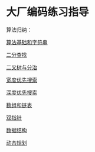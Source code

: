 # 大厂编码练习指导

算法归纳：<br />

<p><a href="https://github.com/zhiwilliam/geekcoding/blob/master/string.md">算法基础和字符串</a></p>
<p><a href="https://github.com/zhiwilliam/geekcoding/blob/master/Dichotomy.md">二分查找</a></p>
<p><a href="https://github.com/zhiwilliam/geekcoding/blob/master/BinaryTreeDivideConquer.md">二叉树与分治</a></p>
<p><a href="https://github.com/zhiwilliam/geekcoding/blob/master/BFS.md">宽度优先搜索</a></p>
<p><a href="https://github.com/zhiwilliam/geekcoding/blob/master/DFS.md">深度优先搜索</a></p>
<p><a href="https://github.com/zhiwilliam/geekcoding/blob/master/ArrayLinkedList.md">数组和链表</a></p>
<p><a href="https://github.com/zhiwilliam/geekcoding/blob/master/DualPointer.md">双指针</a></p>
<p><a href="https://github.com/zhiwilliam/geekcoding/blob/master/DataStructure.md">数据结构</a></p>
<p><a href="https://github.com/zhiwilliam/geekcoding/blob/master/DP.md">动态规划</a></p>
